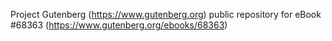 Project Gutenberg (https://www.gutenberg.org) public repository for
eBook #68363 (https://www.gutenberg.org/ebooks/68363)
